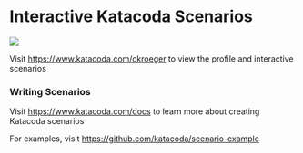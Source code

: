 # Interactive Katacoda Scenarios

[![](http://shields.katacoda.com/katacoda/ckroeger/count.svg)](https://www.katacoda.com/ckroeger "Get your profile on Katacoda.com")

Visit https://www.katacoda.com/ckroeger to view the profile and interactive scenarios

### Writing Scenarios
Visit https://www.katacoda.com/docs to learn more about creating Katacoda scenarios

For examples, visit https://github.com/katacoda/scenario-example
